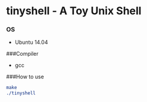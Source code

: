 # tinyshell - A Toy Unix Shell

### OS
* Ubuntu 14.04

###Compiler
* gcc

###How to use
```cmake
make
./tinyshell
```
